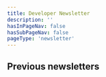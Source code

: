 ```yaml
---
title: Developer Newsletter
description: ''
hasInPageNav: false
hasSubPageNav: false
pageType: 'newsletter'
---
```


<Promo
  title="Sitecore for Developers"
  description="Sitecore for Developers newsletter bundles up the best technical info available from our global developer ecosystem and delivers it directly to your inbox. Each month, Sitecore for Developers will bring you: Product announcements, new features, and improvements."
  imageSource="https://delivery-sitecore.sitecorecontenthub.cloud/api/public/content/newsletter?v=b6070bd5"
  linkText="Subscribe now"
  linkHref="https://www.sitecore.com/newsletter/sitecore-for-developers" isImageLeft={false}
/>

## Previous newsletters
